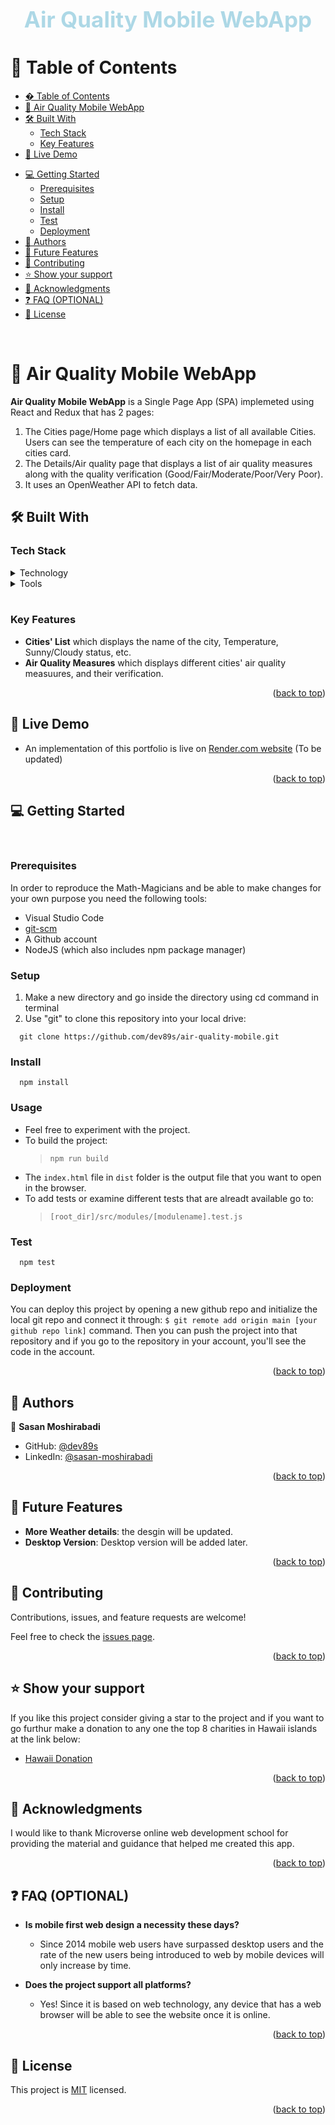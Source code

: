 <a id="readme-top"></a>

<div align="center">
  <!-- You are encouraged to replace this logo with your own! Otherwise you can also remove it. -->
    <br>
  <h1 style="font-size: 35px; color: lightblue"><b>Air Quality Mobile WebApp</b></h1>

</div>

<!-- TABLE OF CONTENTS -->


# 📗 Table of Contents <a id="table-of-contents"></a>

- [� Table of Contents](#table-of-contents)
- [📖 Air Quality Mobile WebApp ](#about-project)
- [🛠 Built With ](#built-with)
  - [Tech Stack ](#tech-stack)
  - [Key Features ](#key-features)
- [🚀 Live Demo ](#live-demo)
<!-- - [🎬 Representation](#representation) -->
- [💻 Getting Started ](#getting-started)
  - [Prerequisites](#prerequisites)
  - [Setup](#setup)
  - [Install](#install)
  - [Test](#test)
  - [Deployment](#deployment)
- [👥 Authors ](#authors)
- [🔭 Future Features ](#future-features)
- [🤝 Contributing ](#contributing)
- [⭐️ Show your support ](#️show-your-support)
- [🙏 Acknowledgments ](#acknowledgements)
- [❓ FAQ (OPTIONAL) ](#faq)
- [📝 License ](#license)

<br>
<!-- PROJECT DESCRIPTION -->

# 📖 Air Quality Mobile WebApp <a id="about-project"></a>

**Air Quality Mobile WebApp** is a Single Page App (SPA) implemeted using React and Redux that has 2 pages:
1. The Cities page/Home page which displays a list of all available Cities. Users can see the temperature of each city on the homepage in each cities card.
2. The Details/Air quality page that displays a list of air quality measures along with the quality verification (Good/Fair/Moderate/Poor/Very Poor).
3. It uses an OpenWeather API to fetch data.

## 🛠 Built With <a id="built-with"></a>

### Tech Stack <a id="tech-stack"></a>

<details>
  <summary>Technology</summary>
  <ul>
    <li><a href="https://en.wikipedia.org/wiki/HTML">HTML</a></li>
    <li><a href="https://en.wikipedia.org/wiki/CSS">CSS</a></li>
    <li><a href="https://developer.mozilla.org/en-US/docs/Web/JavaScript">Javascript</a></li>
    </ul>
</details>

<details>
  <summary>Tools</summary>
  <ul>
    <li><a href="https://code.visualstudio.com/">VSCode</a></li>
    <li><a href="https://git-scm.com/">Git</a></li>
    <li><a href="https://nodejs.org/en">node</a></li>
    <li><a href="https://www.npmjs.com/">npm</a></li>
    <li><a href="https://react.dev/learn">React</a></li>
    <li><a href="https://redux.js.org/introduction/getting-started">Redux</a></li>
    <li><a href="https://webpack.js.org/guides/getting-started/">webpack</a></li>
    <li><a href="https://jestjs.io/docs/getting-started">jest</a></li>
  </ul>
</details>
<br/>
<!-- Features -->

### Key Features <a id="key-features"></a>

- **Cities' List** which displays the name of the city, Temperature, Sunny/Cloudy status, etc.
- **Air Quality Measures** which displays different cities' air quality measuures, and their verification.

<p align="right">(<a href="#readme-top">back to top</a>)</p>

<!-- LIVE DEMO -->

## 🚀 Live Demo <a id="live-demo"></a>

- An implementation of this portfolio is live on [Render.com website](https://weather-and-air-quality.onrender.com/) (To be updated)

<p align="right">(<a href="#readme-top">back to top</a>)</p>

<!-- ## 🎬 Representation <a id="representation"></a>

- A representation of the project by Authors. [Watch here](https://drive.google.com/file/d/1OKwOkTuT8Y0ivJ_1OD1ZzPWcH8VRNire/view?usp=sharing)

<p align="right">(<a href="#readme-top">back to top</a>)</p> -->

<!-- GETTING STARTED -->

## 💻 Getting Started <a id="getting-started"></a>
<br>

### Prerequisites

In order to reproduce the Math-Magicians and be able to make changes for your own purpose you need the following tools:
  - Visual Studio Code
  - <a href="https://git-scm.com/">git-scm</a>
  - A Github account
  - NodeJS (which also includes npm package manager)

### Setup

  1. Make a new directory and go inside the directory using cd command in terminal
  2. Use "git" to clone this repository into your local drive:
  
```snippet
  git clone https://github.com/dev89s/air-quality-mobile.git
```
  
### Install

```snippet
  npm install
```

### Usage

  - Feel free to experiment with the project.
  - To build the project: 
    >``` npm run build ```
  - The `index.html` file in `dist` folder is the output file that you want to open in the browser.
  - To add tests or examine different tests that are alreadt available go to:
    >``` [root_dir]/src/modules/[modulename].test.js ```

### Test

```snippet
  npm test
```

### Deployment

You can deploy this project by opening a new github repo and initialize the local git repo and connect it through: ```$ git remote add origin main [your github repo link]``` command.
Then you can push the project into that repository and if you go to the repository in your account, you'll see the code in the account.

<p align="right">(<a href="#readme-top">back to top</a>)</p>


<!-- AUTHORS -->

## 👥 Authors <a id="authors"></a>

👤 **Sasan Moshirabadi**

- GitHub: [@dev89s](https://github.com/dev89s)
- LinkedIn: [@sasan-moshirabadi](https://www.linkedin.com/in/sasan-moshirabadi-30a77025a/)

<p align="right">(<a href="#readme-top">back to top</a>)</p>

<!-- FUTURE FEATURES -->

## 🔭 Future Features <a id="future-features"></a>

- **More Weather details**: the desgin will be updated. 
- **Desktop Version**: Desktop version will be added later.

<p align="right">(<a href="#readme-top">back to top</a>)</p>


<!-- CONTRIBUTING -->

## 🤝 Contributing <a id="contributing"></a>

Contributions, issues, and feature requests are welcome!

Feel free to check the [issues page](https://github.com/dev89s/math-magicians/issues).

<p align="right">(<a href="#readme-top">back to top</a>)</p>

<!-- SUPPORT -->

## ⭐️ Show your support <a id="support"></a>

If you like this project consider giving a star to the project and if you want to go furthur make a donation to any one the top 8 charities in Hawaii islands at the link below:

-   [Hawaii Donation](https://www.hawaii-guide.com/the-top-8-charities-you-should-donate-to-in-hawaii)

<p align="right">(<a href="#readme-top">back to top</a>)</p>
<!-- ACKNOWLEDGEMENTS -->

## 🙏 Acknowledgments <a id="acknowledgements"></a>

I would like to thank Microverse online web development school for providing the material and guidance that helped me created this app.

<p align="right">(<a href="#readme-top">back to top</a>)</p>

<!-- FAQ (optional) -->

## ❓ FAQ (OPTIONAL) <a id="faq"></a>

- **Is mobile first web design a necessity these days?**

  - Since 2014 mobile web users have surpassed desktop users and the rate of the new users being introduced to web by mobile devices will only increase by time.
- **Does the project support all platforms?**
  - Yes! Since it is based on web technology, any device that has a web browser will be able to see the website once it is online.

<p align="right">(<a href="#readme-top">back to top</a>)</p>

<!-- LICENSE -->

## 📝 License <a id="license"></a>

This project is [MIT](https://github.com/dev89s/space-travelers-hub/blob/develop/LICENSE) licensed.

<p align="right">(<a href="#readme-top">back to top</a>)</p>
